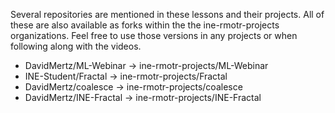 Several repositories are mentioned in these lessons and their projects.  All of these are also available as forks within the the ine-rmotr-projects organizations.  Feel free to use those versions in any projects or when following along with the videos.

* DavidMertz/ML-Webinar → ine-rmotr-projects/ML-Webinar
* INE-Student/Fractal → ine-rmotr-projects/Fractal
* DavidMertz/coalesce → ine-rmotr-projects/coalesce
* DavidMertz/INE-Fractal → ine-rmotr-projects/INE-Fractal

